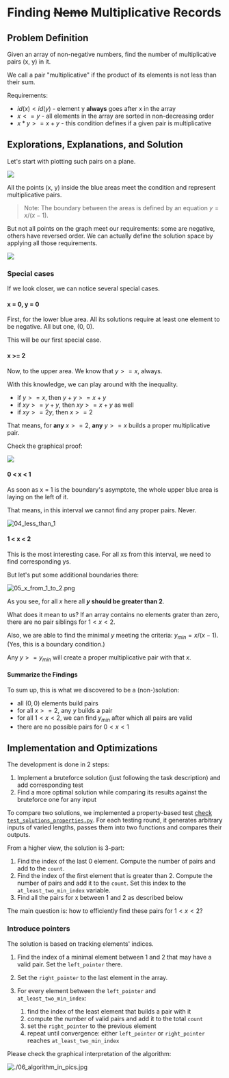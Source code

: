 # Finding ~~Nemo~~ Multiplicative Records

## Problem Definition

Given an array of non-negative numbers, find the number of multiplicative pairs (x, y) in it.

We call a pair "multiplicative" if the product of its elements is not less than their sum.

Requirements:

- $id(x) < id(y)$ - element y **always** goes after x in the array
- $x <= y$ - all elements in the array are sorted in non-decreasing order
- $x * y >= x + y$ - this condition defines if a given pair is multiplicative

## Explorations, Explanations, and Solution

Let's start with plotting such pairs on a plane.

![](./01_graphical_representation.png)

All the points (x, y) inside the blue areas meet the condition and
represent multiplicative pairs.

> Note: The boundary between the areas is defined by an equation $y = x / (x - 1)$.

But not all points on the graph meet our requirements:
some are negative, others have reversed order.
We can actually define the solution space by applying all those requirements.

![](./02_solution_space.png)

### Special cases

If we look closer, we can notice several special cases.

#### x = 0, y = 0

First, for the lower blue area.
All its solutions require at least one element to be negative.
All but one, (0, 0).

This will be our first special case.

#### x >= 2

Now, to the upper area. We know that $y >= x$, always.

With this knowledge, we can play around with the inequality.

- if $y >= x$, then $y + y >= x + y$
- if $xy >= y + y$, then $xy >= x + y$ as well
- if $xy >= 2y$, then $x >= 2$

That means, for **any** $x >= 2$, **any** $y >= x$ builds a proper multiplicative pair.

Check the graphical proof:

![](./03_x_gte_2.png)

#### 0 < x < 1

As soon as x = 1 is the boundary's asymptote,
the whole upper blue area is laying on the left of it.

That means, in this interval we cannot find any proper pairs. Never.

![04_less_than_1](04_less_than_1.png)

#### 1 < x < 2

This is the most interesting case. For all xs from this interval, we need to find
corresponding ys.

But let's put some additional boundaries there:

![05_x_from_1_to_2.png](05_x_from_1_to_2.png)

As you see, for all $x$ here all **$y$ should be greater than 2**.

What does it mean to us? If an array contains no elements grater than zero,
there are no pair siblings for $1 < x < 2$.

Also, we are able to find the minimal $y$ meeting the criteria: $y_{min} = x / (x - 1)$.
(Yes, this is a boundary condition.)

Any $y >= y_{min}$ will create a proper multiplicative pair with that $x$.

#### Summarize the Findings

To sum up, this is what we discovered to be a (non-)solution:

- all $(0, 0)$ elements build pairs
- for all $x >= 2$, any $y$ builds a pair
- for all $1 < x < 2$, we can find $y_{min}$ after which all pairs are valid
- there are no possible pairs for $0 < x < 1$

## Implementation and Optimizations

The development is done in 2 steps:

1. Implement a bruteforce solution (just following the task description)
   and add corresponding test
2. Find a more optimal solution while comparing its results against the bruteforce one
   for any input

To compare two solutions, we implemented a property-based test
[check `test_solutions_properties.py`](../test_solutions_properties.py).
For each testing round, it generates arbitrary inputs of varied lengths,
passes them into two functions and compares their outputs.

From a higher view, the solution is 3-part:

1. Find the index of the last 0 element. Compute the number of pairs and add to the `count`.
2. Find the index of the first element that is greater than 2. 
Compute the number of pairs and add it to the `count`. 
Set this index to the `at_least_two_min_index` variable. 
3. Find all the pairs for x between 1 and 2 as described below

The main question is: how to efficiently find these pairs for $1 < x < 2$?

### Introduce pointers

The solution is based on tracking elements' indices. 

1. Find the index of a minimal element between 1 and 2 that may have a valid pair.
Set the `left_pointer` there.

2. Set the `right_pointer` to the last element in the array.

3. For every element between the `left_pointer` and `at_least_two_min_index`:
   1. find the index of the least element that builds a pair with it 
   2. compute the number of valid pairs and add it to the total `count`
   3. set the `right_pointer` to the previous element
   4. repeat until convergence: either `left_pointer` or `right_pointer`
      reaches `at_least_two_min_index`

Please check the graphical interpretation of the algorithm:

![./06_algorithm_in_pics.jpg](./06_algorithm_in_pics.jpg)

